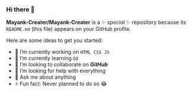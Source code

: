 ### Hi there 👋


**Mayank-Creater/Mayank-Creater** is a ✨ _special_ ✨ repository because its `README.md` (this file) appears on your GitHub profile.

Here are some ideas to get you started:

- 🔭 I’m currently working on `HTML CSS JS`
- 🌱 I’m currently learning `GO`
- 👯 I’m looking to collaborate on ***GitHub***
- 🤔 I’m looking for help with everything
- 💬 Ask me about anything
- ⚡ Fun fact: Never planned to do so 😂

